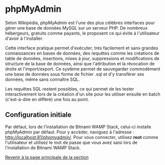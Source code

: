 # phpMyAdmin

Selon Wikipédia, phpMyAdmin est l'une des plus célèbres interfaces pour gérer une base de données MySQL sur un serveur PHP. De nombreux hébergeurs, gratuits comme payants, le proposent ce qui évite à l'utilisateur d'avoir à l'installer.

Cette interface pratique permet d'exécuter, très facilement et sans grandes connaissances en bases de données, des requêtes comme les créations de table de données, insertions, mises à jour, suppressions et modifications de structure de la base de données, ainsi que l'attribution et la révocation de droits et l'import/export. Ce système permet de sauvegarder commodément une base de données sous forme de fichier .sql et d'y transférer ses données, même sans connaître SQL.

Les requêtes SQL restent possibles, ce qui permet de les tester interactivement lors de la création d'un site pour les utiliser ensuite en batch (c'est-à-dire en différé) une fois au point.

## Configuration initiale

Par défaut, lors de l'installation de Bitnami WAMP Stack, celui-ci installe phpMyAdmin par défaut. Pour y accéder, naviguez à l'adresse : <http://localhost:81/phpmyadmin/>. Pour vous connecter, utilisez __root__ comme l'utilisateur et utilisez le mot de passe que vous avez saisi lors de l'installation de Bitnami WAMP Stack.

[Revenir à la page principale de la section](README.md)
